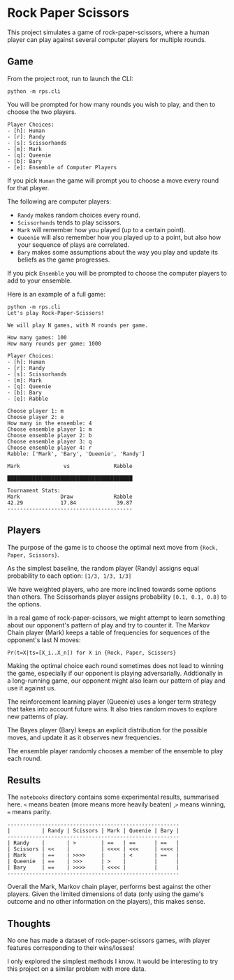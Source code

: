 # Rock Paper Scissors

This project simulates a game of rock-paper-scissors, where a human player can play against several computer players for multiple rounds.

## Game

From the project root, run to launch the CLI:
```
python -m rps.cli
```

You will be prompted for how many rounds you wish to play, and then to choose
the two players.
```
Player Choices:
- [h]: Human
- [r]: Randy
- [s]: Scissorhands
- [m]: Mark
- [q]: Queenie
- [b]: Bary
- [e]: Ensemble of Computer Players
```

If you pick `Human` the game will prompt you to choose a move every round for that player.

The following are computer players:
- `Randy` makes random choices every round.
- `Scissorhands` tends to play scissors.
- `Mark` will remember how you played (up to a certain point).
- `Queenie` will also remember how you played up to a point, but also how your sequence of plays are correlated.
- `Bary` makes some assumptions about the way you play and update its beliefs as the game progresses.

If you pick `Ensemble` you will be prompted to choose the computer players to add to your ensemble.

Here is an example of a full game:
```
python -m rps.cli
Let's play Rock-Paper-Scissors!

We will play N games, with M rounds per game.

How many games: 100
How many rounds per game: 1000

Player Choices:
- [h]: Human
- [r]: Randy
- [s]: Scissorhands
- [m]: Mark
- [q]: Queenie
- [b]: Bary
- [e]: Rabble

Choose player 1: m
Choose player 2: e
How many in the ensemble: 4
Choose ensemble player 1: m
Choose ensemble player 2: b
Choose ensemble player 3: q
Choose ensemble player 4: r
Rabble: ['Mark', 'Bary', 'Queenie', 'Randy']

Mark              vs              Rabble

████████████████████████████████████████

Tournament Stats:
Mark             Draw             Rabble
42.29            17.84             39.87
----------------------------------------
```

## Players

The purpose of the game is to choose the optimal next move from `{Rock, Paper, Scissors}`.

As the simplest baseline, the random player (Randy) assigns equal probability to each option: `[1/3, 1/3, 1/3]`

We have weighted players, who are more inclined towards some options than others. The Scissorhands player assigns probability `[0.1, 0.1, 0.8]` to the options.

In a real game of rock-paper-scissors, we might attempt to learn something about our opponent's pattern of play and try to counter it. The Markov Chain player (Mark) keeps a table of frequencies for sequences of the opponent's last N moves:
```
Pr(t=X|ts=[X_i..X_n]) for X in {Rock, Paper, Scissors}
```

Making the optimal choice each round sometimes does not lead to winning the game, especially if our opponent is playing adversarially. Addtionally in a long-running game, our opponent might also learn our pattern of play and use it against us.

The reinforcement learning player (Queenie) uses a longer term strategy that takes into account future wins. It also tries random moves to explore new patterns of play.

The Bayes player (Bary) keeps an explicit distribution for the possible moves,
and update it as it observes new frequencies.

The ensemble player randomly chooses a member of the ensemble to play each round.

## Results

The `notebooks` directory contains some experimental results, summarised here.
`<` means beaten (more means more heavily beaten) ,`>` means winning, `=` means parity.

```
-------------------------------------------------------
|          | Randy | Scissors | Mark | Queenie | Bary |
-------------------------------------------------------
| Randy    |       | >        | ==   | ==      | ==   |
| Scissors | <<    |          | <<<< | <<<     | <<<< |
| Mark     | ==    | >>>>     |      | <       | ==   |
| Queenie  | ==    | >>>      | >    |         |      |
| Bary     | ==    | >>>>     | <<<< |         |      |
-------------------------------------------------------
```

Overall the Mark, Markov chain player, performs best against the other players. Given the limited dimensions of data (only using the game's outcome and no other information on the players), this makes sense.

## Thoughts

No one has made a dataset of rock-paper-scissors games, with player features corresponding to their wins/losses!

I only explored the simplest methods I know. It would be interesting to try this project on a similar problem with more data.
